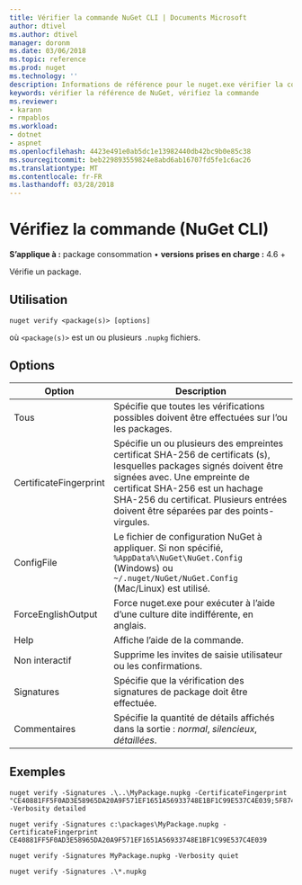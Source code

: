 ```yaml
---
title: Vérifier la commande NuGet CLI | Documents Microsoft
author: dtivel
ms.author: dtivel
manager: doronm
ms.date: 03/06/2018
ms.topic: reference
ms.prod: nuget
ms.technology: ''
description: Informations de référence pour le nuget.exe vérifier la commande
keywords: vérifier la référence de NuGet, vérifiez la commande
ms.reviewer:
- karann
- rmpablos
ms.workload:
- dotnet
- aspnet
ms.openlocfilehash: 4423e491e0ab5dc1e13982440db42bc9b0e85c38
ms.sourcegitcommit: beb229893559824e8abd6ab16707fd5fe1c6ac26
ms.translationtype: MT
ms.contentlocale: fr-FR
ms.lasthandoff: 03/28/2018
---
```

# <a name="verify-command-nuget-cli"></a>Vérifiez la commande (NuGet CLI)

**S’applique à :** package consommation &bullet; **versions prises en charge :** 4.6 +

Vérifie un package.

## <a name="usage"></a>Utilisation

```cli
nuget verify <package(s)> [options]
```

où `<package(s)>` est un ou plusieurs `.nupkg` fichiers.

## <a name="options"></a>Options

| Option | Description |
| --- | --- |
| Tous | Spécifie que toutes les vérifications possibles doivent être effectuées sur l’ou les packages. |
| CertificateFingerprint | Spécifie un ou plusieurs des empreintes certificat SHA-256 de certificats (s), lesquelles packages signés doivent être signées avec. Une empreinte de certificat SHA-256 est un hachage SHA-256 du certificat. Plusieurs entrées doivent être séparées par des points-virgules. |
| ConfigFile | Le fichier de configuration NuGet à appliquer. Si non spécifié, `%AppData%\NuGet\NuGet.Config` (Windows) ou `~/.nuget/NuGet/NuGet.Config` (Mac/Linux) est utilisé.|
| ForceEnglishOutput | Force nuget.exe pour exécuter à l’aide d’une culture dite indifférente, en anglais. |
| Help | Affiche l’aide de la commande. |
| Non interactif | Supprime les invites de saisie utilisateur ou les confirmations. |
| Signatures | Spécifie que la vérification des signatures de package doit être effectuée. |
| Commentaires | Spécifie la quantité de détails affichés dans la sortie : *normal*, *silencieux*, *détaillées*. |

## <a name="examples"></a>Exemples

```cli
nuget verify -Signatures .\..\MyPackage.nupkg -CertificateFingerprint "CE40881FF5F0AD3E58965DA20A9F571EF1651A56933748E1BF1C99E537C4E039;5F874AAF47BCB268A19357364E7FBB09D6BF9E8A93E1229909AC5CAC865802E2" -Verbosity detailed

nuget verify -Signatures c:\packages\MyPackage.nupkg -CertificateFingerprint CE40881FF5F0AD3E58965DA20A9F571EF1651A56933748E1BF1C99E537C4E039

nuget verify -Signatures MyPackage.nupkg -Verbosity quiet

nuget verify -Signatures .\*.nupkg
```